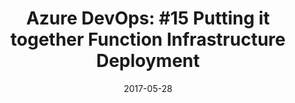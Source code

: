 ---
layout: post
title: "Azure DevOps: #15 Putting it together Function Infrastructure Deployment"
date: 2017-05-28
---